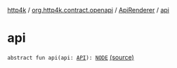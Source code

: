 [http4k](../../index.md) / [org.http4k.contract.openapi](../index.md) / [ApiRenderer](index.md) / [api](./api.md)

# api

`abstract fun api(api: `[`API`](index.md#API)`): `[`NODE`](index.md#NODE) [(source)](https://github.com/http4k/http4k/blob/master/http4k-contract/src/main/kotlin/org/http4k/contract/openapi/ApiRenderer.kt#L11)